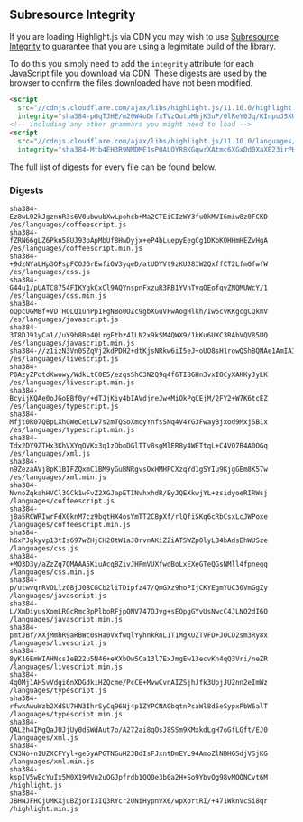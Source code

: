 ## Subresource Integrity

If you are loading Highlight.js via CDN you may wish to use [Subresource Integrity](https://developer.mozilla.org/en-US/docs/Web/Security/Subresource_Integrity) to guarantee that you are using a legimitate build of the library.

To do this you simply need to add the `integrity` attribute for each JavaScript file you download via CDN. These digests are used by the browser to confirm the files downloaded have not been modified.

```html
<script
  src="//cdnjs.cloudflare.com/ajax/libs/highlight.js/11.10.0/highlight.min.js"
  integrity="sha384-pGqTJHE/m20W4oDrfxTVzOutpMhjK3uP/0lReY0Jq/KInpuJSXUnk4WAYbciCLqT"></script>
<!-- including any other grammars you might need to load -->
<script
  src="//cdnjs.cloudflare.com/ajax/libs/highlight.js/11.10.0/languages/go.min.js"
  integrity="sha384-Mtb4EH3R9NMDME1sPQALOYR8KGqwrXAtmc6XGxDd0XaXB23irPKsuET0JjZt5utI"></script>
```

The full list of digests for every file can be found below.

### Digests

```
sha384-Ez8wLO2kJgznnR3s6V0ubwubXwLpohcb+Ma2CTEiCIzWY3fu0kMVI6miw8z0FCKD /es/languages/coffeescript.js
sha384-fZRN66gLZ6Pkn58UJ93oApMbUf8HwDyjx+eP4bLuepyEegCg1DKbKOHHmHEZvHgA /es/languages/coffeescript.min.js
sha384-+9dzNYaLHp3OPspFCOJGrEwfiOV3yqeD/atUDYVt9zKUJ8IW2QxffCT2LfmGfwfW /es/languages/css.js
sha384-G44u1/pUATC8754FIKYqkCxCl9AQYnspnFxzuR3RB1YVnTvqOEofqvZNQMUWcY/1 /es/languages/css.min.js
sha384-oQpcUGMBf+VDTHOLQ1uhPp1FgNBo0OZc9gbXGuVFwAogHlkh/Iw6cvKKgcgCQkmV /es/languages/javascript.js
sha384-3T8DJ91yCa1//uY9h8Bo4QLrgEtbz4ILN2x9kSM4QWX9/1kKu6UXC3RAbVQV85UQ /es/languages/javascript.min.js
sha384-//z1izN3Vn0SZqVj2kdPDH2+dtKjsNRkw6iI5eJ+oUO8sH1rowQShBQNAe1AmIAI /es/languages/livescript.js
sha384-P0AzyZPotdKwowy/WdkLtC0E5/ezqsShC3N2Q9q4f6TIB6Hn3vxIOCyXAKKyJyLK /es/languages/livescript.min.js
sha384-BcyijKQAe0oJGoEBf0y/+dTJjKiy4bIAVdjreJw+MiOkPgCEjM/2FY2+W7K6tcEZ /es/languages/typescript.js
sha384-Mfjt0R07QBpLXhGWeCetLw7s2mTQSoXmcyYnfsSNq4V4YG3FwayBjxod9MxjSB1x /es/languages/typescript.min.js
sha384-Tdx2DY9ZTHx3KhVXYqOVKx3q1zOboDGlTTv8sgMlER8y4WETtqL+C4VQ7B4A0OGq /es/languages/xml.js
sha384-n9ZezaAVj8pK1BIFZQxmC1BM9yGuBNRgvsOxHMHPCXzqYd1gSYIu9KjgGEm8K57w /es/languages/xml.min.js
sha384-NvnoZqkahHVCl3GCk1wFvZ2XGJapETINvhxhdR/EyJQEXkwjYL+zsidyoeRIRWsj /languages/coffeescript.js
sha384-j8a5RCWRIwrFdX0knM7cz9bqtHX4osYmTT2CBpXf/rlQfiSKq6cRbCsxLcJWPoxe /languages/coffeescript.min.js
sha384-h6xPJgkyvp13tIs697wZHjCH20tW1aJOrvnAKiZZiATSWZp0lyLB4bAdsEhWUSze /languages/css.js
sha384-+MO3D3y/aZzZq7QMAAA5KiuAcqBZivJHFmVUXfwdBoLxEXeGTeQGsNMll4fpnegg /languages/css.min.js
sha384-p/utwvqrRVOLlz0BjJ0BCGCb2liTDipfz47/QmGXz9hoPIjCKYEgmYUC30VmGgZy /languages/javascript.js
sha384-L/XmDiyusXomLRGcRmcBpPlboRFjpQNV747OJvg+sEOpgGYvUsNwcC4JLNQ2dI6O /languages/javascript.min.js
sha384-pmtJBf/XXjMmhR9aRBWc0sHa0VxfwqlYyhnkRnL1T1MgXUZTVFD+JOCD2sm3Ry8x /languages/livescript.js
sha384-8yK16EmWIAHNcs1eB22u5N46+eXXbOw5Ca13l7ExJmgEw13ecvKn4qQ3Vri/neZR /languages/livescript.min.js
sha384-4q0Mj1AHSvVdgi6nXDGdkiHZQcme/PcCE+MvwCvnAIZSjhJfk3UpjJU2nn2eImWz /languages/typescript.js
sha384-rfwxAwuWzb2XdSU7HN3IhrSyCq96Nj4p1ZYPCNAGbqtnPsaWl8d5eSypxPbW6alT /languages/typescript.min.js
sha384-QAL2h4IMgQaJUJjUy0dSWdAut7o/A272ai8qOsJ8SSm9KMxkdLgH7oGfLGft/EJ0 /languages/xml.js
sha384-CN3No+n1UZXCFYyl+ge5yAPGTNGuH23BdIsFJxntDmEYL94AmoZlNBHGSdjVSjKG /languages/xml.min.js
sha384-kspIV5wEcYuIx5M0X19MVn2uOGJpfrdb1QQ0e3b0a2H+So9YbvQg98vMOONCvt6M /highlight.js
sha384-JBHNJFHCjUMKXjuBZjoYI3IQ3RYcr2UNiHypnVX6/wpXortRI/+471WknVcSi8qr /highlight.min.js
```

